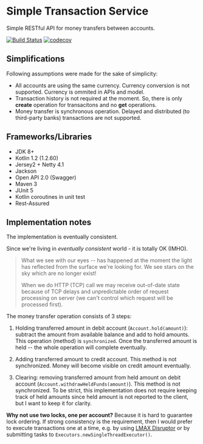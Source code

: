 Simple Transaction Service 
=======================
Simple RESTful​ ​API​ ​for​ ​money transfers​ ​between​ ​accounts.

[![Build Status](https://travis-ci.org/kpavlov/simple-transaction-service.svg?branch=master)](https://travis-ci.org/kpavlov/simple-transaction-service)
[![codecov](https://codecov.io/gh/kpavlov/simple-transaction-service/branch/master/graph/badge.svg)](https://codecov.io/gh/kpavlov/simple-transaction-service)

## Simplifications

Following assumptions were made for the sake of simplicity:
 - All accounts are using the same currency. Currency conversion is not supported. Currency is ommited in APIs and model.
 - Transaction history is not required at the moment. So, there is only **create** operation for transacitons and no **get** operations.
 - Money transfer is synchronous operation. Delayed and distributed (to third-party banks) transactions are not supported.

## Frameworks/Libraries

* JDK 8+
* Kotlin 1.2 (1.2.60)
* Jersey2 + Netty 4.1
* Jackson
* Open API 2.0 (Swagger)
* Maven 3
* JUnit 5
* Kotlin coroutines in unit test
* Rest-Assured

## Implementation notes

The implementation is eventually consistent.

Since we're living in _eventually consistent_ world - it is totally OK (IMHO).

> What we see with our eyes -- has happened at the moment 
the light has reflected from the surface we're looking for.
We see stars on the sky which are no longer exist!
>
> When we do HTTP (TCP) call we may receive out-of-date state because of TCP delays 
and unpredictable order of request processing on server (we can't control which request will be processed first).

The money transfer operation consists of 3 steps:

1. Holding transferred amount in debit account (`Account.hold(amount)`): 
   subtract the amount from available balance and add to hold amounts.
   This operation (method) is `synchronized`.
   Once the transferred amount is held -- the whole operation will complete eventually.
   
2. Adding transferred amount to credit account. 
   This method is not synchronized. 
   Money will become visible on credit amount eventually. 
     
3. Clearing: removing transferred amount from held amount 
   on debit account (`Account.withdrawHeldFunds(amount)`). 
   This method is not synchronized. 
   To be strict, this implementation does not require keeping track of held amounts 
   since held amount is not reported to the client, but I want to keep it for clarity. 

**Why not use two locks, one per account?** Because it is hard to guarantee lock ordering.
If strong consistency is the requirement, then I would prefer to execute transactions one at a time, 
e.g. by using [LMAX Disruptor](https://lmax-exchange.github.io/disruptor) 
or by submitting tasks to `Executors.newSingleThreadExecutor()`.